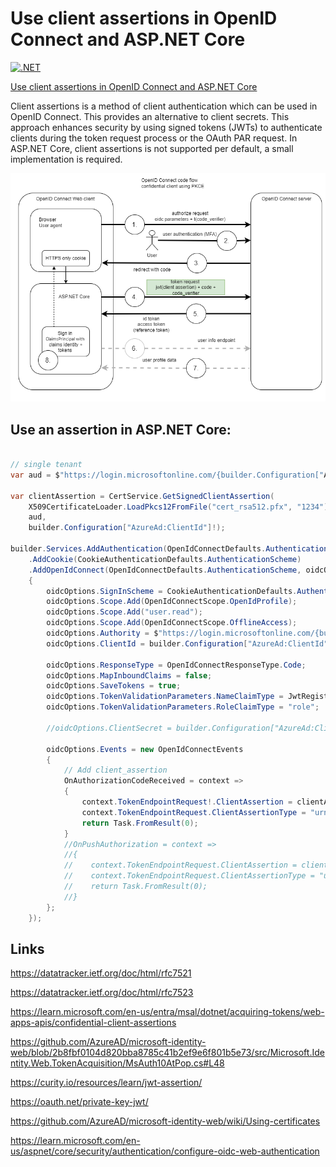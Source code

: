 # Use client assertions in OpenID Connect and ASP.NET Core

[![.NET](https://github.com/damienbod/oidc-client-assertion/actions/workflows/dotnet.yml/badge.svg)](https://github.com/damienbod/oidc-client-assertion/actions/workflows/dotnet.yml)

[Use client assertions in OpenID Connect and ASP.NET Core](https://damienbod.com)

Client assertions is a method of client authentication which can be used in OpenID Connect. This provides an alternative to client secrets. This approach enhances security by using signed tokens (JWTs) to authenticate clients during the token request process or the OAuth PAR request. In ASP.NET Core, client assertions is not supported per default, a small implementation is required.

![flow](https://github.com/damienbod/oidc-client-assertion/blob/main/images/oidc-confidential-pkce-code-flow-assertion.drawio.png)


## Use an assertion in ASP.NET Core:

```csharp

// single tenant
var aud = $"https://login.microsoftonline.com/{builder.Configuration["AzureAd:TenantId"]!}/oauth2/v2.0/token";

var clientAssertion = CertService.GetSignedClientAssertion(
	X509CertificateLoader.LoadPkcs12FromFile("cert_rsa512.pfx", "1234"),
	aud,
	builder.Configuration["AzureAd:ClientId"]!);

builder.Services.AddAuthentication(OpenIdConnectDefaults.AuthenticationScheme)
	.AddCookie(CookieAuthenticationDefaults.AuthenticationScheme)
	.AddOpenIdConnect(OpenIdConnectDefaults.AuthenticationScheme, oidcOptions =>
	{
		oidcOptions.SignInScheme = CookieAuthenticationDefaults.AuthenticationScheme;
		oidcOptions.Scope.Add(OpenIdConnectScope.OpenIdProfile);
		oidcOptions.Scope.Add("user.read");
		oidcOptions.Scope.Add(OpenIdConnectScope.OfflineAccess);
		oidcOptions.Authority = $"https://login.microsoftonline.com/{builder.Configuration["AzureAd:TenantId"]}/v2.0/";
		oidcOptions.ClientId = builder.Configuration["AzureAd:ClientId"];
		
		oidcOptions.ResponseType = OpenIdConnectResponseType.Code;
		oidcOptions.MapInboundClaims = false;
		oidcOptions.SaveTokens = true;
		oidcOptions.TokenValidationParameters.NameClaimType = JwtRegisteredClaimNames.Name;
		oidcOptions.TokenValidationParameters.RoleClaimType = "role";

		//oidcOptions.ClientSecret = builder.Configuration["AzureAd:ClientSecret"];

		oidcOptions.Events = new OpenIdConnectEvents
		{
			// Add client_assertion            
			OnAuthorizationCodeReceived = context =>
			{
				context.TokenEndpointRequest!.ClientAssertion = clientAssertion;
				context.TokenEndpointRequest.ClientAssertionType = "urn:ietf:params:oauth:client-assertion-type:jwt-bearer";
				return Task.FromResult(0);
			}
			//OnPushAuthorization = context =>
			//{
			//    context.TokenEndpointRequest.ClientAssertion = clientAssertion;
			//    context.TokenEndpointRequest.ClientAssertionType = "urn:ietf:params:oauth:client-assertion-type:jwt-bearer";
			//    return Task.FromResult(0);
			//}
		};
	});
```

## Links

https://datatracker.ietf.org/doc/html/rfc7521

https://datatracker.ietf.org/doc/html/rfc7523

https://learn.microsoft.com/en-us/entra/msal/dotnet/acquiring-tokens/web-apps-apis/confidential-client-assertions

https://github.com/AzureAD/microsoft-identity-web/blob/2b8fbf0104d820bba8785c41b2ef9e6f801b5e73/src/Microsoft.Identity.Web.TokenAcquisition/MsAuth10AtPop.cs#L48

https://curity.io/resources/learn/jwt-assertion/

https://oauth.net/private-key-jwt/

https://github.com/AzureAD/microsoft-identity-web/wiki/Using-certificates

https://learn.microsoft.com/en-us/aspnet/core/security/authentication/configure-oidc-web-authentication